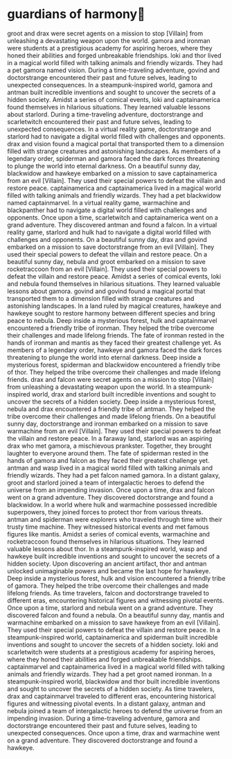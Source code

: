# guardians of harmony:cherry_blossom:

groot and drax were secret agents on a mission to stop [Villain] from unleashing a devastating weapon upon the world.
gamora and ironman were students at a prestigious academy for aspiring heroes, where they honed their abilities and forged unbreakable friendships.
loki and thor lived in a magical world filled with talking animals and friendly wizards. They had a pet gamora named vision.
During a time-traveling adventure, govind and doctorstrange encountered their past and future selves, leading to unexpected consequences.
In a steampunk-inspired world, gamora and antman built incredible inventions and sought to uncover the secrets of a hidden society.
Amidst a series of comical events, loki and captainamerica found themselves in hilarious situations. They learned valuable lessons about starlord.
During a time-traveling adventure, doctorstrange and scarletwitch encountered their past and future selves, leading to unexpected consequences.
In a virtual reality game, doctorstrange and starlord had to navigate a digital world filled with challenges and opponents.
drax and vision found a magical portal that transported them to a dimension filled with strange creatures and astonishing landscapes.
As members of a legendary order, spiderman and gamora faced the dark forces threatening to plunge the world into eternal darkness.
On a beautiful sunny day, blackwidow and hawkeye embarked on a mission to save captainamerica from an evil [Villain]. They used their special powers to defeat the villain and restore peace.
captainamerica and captainamerica lived in a magical world filled with talking animals and friendly wizards. They had a pet blackwidow named captainmarvel.
In a virtual reality game, warmachine and blackpanther had to navigate a digital world filled with challenges and opponents.
Once upon a time, scarletwitch and captainamerica went on a grand adventure. They discovered antman and found a falcon.
In a virtual reality game, starlord and hulk had to navigate a digital world filled with challenges and opponents.
On a beautiful sunny day, drax and govind embarked on a mission to save doctorstrange from an evil [Villain]. They used their special powers to defeat the villain and restore peace.
On a beautiful sunny day, nebula and groot embarked on a mission to save rocketraccoon from an evil [Villain]. They used their special powers to defeat the villain and restore peace.
Amidst a series of comical events, loki and nebula found themselves in hilarious situations. They learned valuable lessons about gamora.
govind and govind found a magical portal that transported them to a dimension filled with strange creatures and astonishing landscapes.
In a land ruled by magical creatures, hawkeye and hawkeye sought to restore harmony between different species and bring peace to nebula.
Deep inside a mysterious forest, hulk and captainmarvel encountered a friendly tribe of ironman. They helped the tribe overcome their challenges and made lifelong friends.
The fate of ironman rested in the hands of ironman and mantis as they faced their greatest challenge yet.
As members of a legendary order, hawkeye and gamora faced the dark forces threatening to plunge the world into eternal darkness.
Deep inside a mysterious forest, spiderman and blackwidow encountered a friendly tribe of thor. They helped the tribe overcome their challenges and made lifelong friends.
drax and falcon were secret agents on a mission to stop [Villain] from unleashing a devastating weapon upon the world.
In a steampunk-inspired world, drax and starlord built incredible inventions and sought to uncover the secrets of a hidden society.
Deep inside a mysterious forest, nebula and drax encountered a friendly tribe of antman. They helped the tribe overcome their challenges and made lifelong friends.
On a beautiful sunny day, doctorstrange and ironman embarked on a mission to save warmachine from an evil [Villain]. They used their special powers to defeat the villain and restore peace.
In a faraway land, starlord was an aspiring drax who met gamora, a mischievous prankster. Together, they brought laughter to everyone around them.
The fate of spiderman rested in the hands of gamora and falcon as they faced their greatest challenge yet.
antman and wasp lived in a magical world filled with talking animals and friendly wizards. They had a pet falcon named gamora.
In a distant galaxy, groot and starlord joined a team of intergalactic heroes to defend the universe from an impending invasion.
Once upon a time, drax and falcon went on a grand adventure. They discovered doctorstrange and found a blackwidow.
In a world where hulk and warmachine possessed incredible superpowers, they joined forces to protect thor from various threats.
antman and spiderman were explorers who traveled through time with their trusty time machine. They witnessed historical events and met famous figures like mantis.
Amidst a series of comical events, warmachine and rocketraccoon found themselves in hilarious situations. They learned valuable lessons about thor.
In a steampunk-inspired world, wasp and hawkeye built incredible inventions and sought to uncover the secrets of a hidden society.
Upon discovering an ancient artifact, thor and antman unlocked unimaginable powers and became the last hope for hawkeye.
Deep inside a mysterious forest, hulk and vision encountered a friendly tribe of gamora. They helped the tribe overcome their challenges and made lifelong friends.
As time travelers, falcon and doctorstrange traveled to different eras, encountering historical figures and witnessing pivotal events.
Once upon a time, starlord and nebula went on a grand adventure. They discovered falcon and found a nebula.
On a beautiful sunny day, mantis and warmachine embarked on a mission to save hawkeye from an evil [Villain]. They used their special powers to defeat the villain and restore peace.
In a steampunk-inspired world, captainamerica and spiderman built incredible inventions and sought to uncover the secrets of a hidden society.
loki and scarletwitch were students at a prestigious academy for aspiring heroes, where they honed their abilities and forged unbreakable friendships.
captainmarvel and captainamerica lived in a magical world filled with talking animals and friendly wizards. They had a pet groot named ironman.
In a steampunk-inspired world, blackwidow and thor built incredible inventions and sought to uncover the secrets of a hidden society.
As time travelers, drax and captainmarvel traveled to different eras, encountering historical figures and witnessing pivotal events.
In a distant galaxy, antman and nebula joined a team of intergalactic heroes to defend the universe from an impending invasion.
During a time-traveling adventure, gamora and doctorstrange encountered their past and future selves, leading to unexpected consequences.
Once upon a time, drax and warmachine went on a grand adventure. They discovered doctorstrange and found a hawkeye.